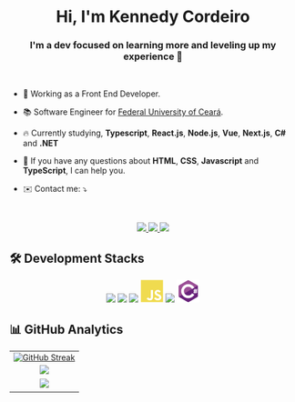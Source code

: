 <h1 align="center">Hi, I'm Kennedy Cordeiro</h1>
<h3 align="center">I'm a dev focused on learning more and leveling up my experience 🚀</h3></br>

+ 🔭 Working as a Front End Developer.

+ 📚 Software Engineer for <a href="https://www.ufc.br/">Federal University of Ceará</a>.

+ 🔥 Currently studying, <b>Typescript</b>, <b>React.js</b>, <b>Node.js</b>, <b>Vue</b>, <b>Next.js</b>,  <b>C#</b> and <b>.NET</b>

+ 💬 If you have any questions about <b>HTML</b>, <b>CSS</b>, <b>Javascript</b> and <b>TypeScript</b>, I can help you.
</p>

+ ✉️ Contact me: ⤵️
</br>

<p align="center">
  <a href="https://web.whatsapp.com/send?phone=558899418159" alt="WhatsApp" target="_blank">
    <img src="https://img.shields.io/badge/WhatsApp-25d366?style=for-the-badge&logo=whatsapp&logoColor=white"/>
  </a>
  <a href="https://www.linkedin.com/in/kennedy-cordeiro-b05186198/" alt="Linkedin" target="_blank">
    <img src="https://img.shields.io/badge/Linkedin-0e76a8?style=for-the-badge&logo=Linkedin&logoColor=white"/>
  </a>
  <a href="https://www.instagram.com/_kennedycordeiro" alt="Instagram" target="_blank">
    <img src="https://img.shields.io/badge/Instagram-DF0174?style=for-the-badge&logo=instagram&logoColor=white"/>
  </a>
</p>  

## 🛠 Development Stacks
<p align="center">
  <img src="https://i.imgur.com/TsyugKp.png" width="40"/>
  <img src="https://i.imgur.com/9x0bCOp.png" width="40"/>
  <img src="https://i.imgur.com/RffZy7A.png" width="40"/>
  <img src="https://raw.githubusercontent.com/devicons/devicon/master/icons/javascript/javascript-plain.svg" width="40">
  <img src="https://i.imgur.com/aHUb5YG.png" width="40"/>
  <img src="https://raw.githubusercontent.com/devicons/devicon/master/icons/csharp/csharp-original.svg" width="40">
</p>

## 📊 GitHub Analytics

<table align="center">
  <tr>
    <td align="center">
      <a href="https://github.com/KennedyCordeiro">
        <img src="https://streak-stats.demolab.com?user=KennedyCordeiro&theme=dracula&border_radius=5&locale=pt_BR&date_format=j%20M%5B%20Y%5D&include_all_commits=true" alt="GitHub Streak" />
      </a>
    </td>
  </tr>
  <tr>
    <td align="center">
      <a href="https://github.com/KennedyCordeiro">
        <img height="180em" src="https://github-readme-stats.vercel.app/api?username=KennedyCordeiro&theme=dracula&border_radius=5"/>
      </a>
    </td>
  </tr>
  <tr>
    <td align="center">
      <a href="https://github.com/KennedyCordeiro">
        <img height="180em" src="https://github-readme-stats.vercel.app/api/top-langs/?username=KennedyCordeiro&hide=dockerfile,shell,ejs&hide_border=true&layout=compact&langs_count=7&theme=github_dark"/>
      </a>
    </td>
  </tr>
</table>

